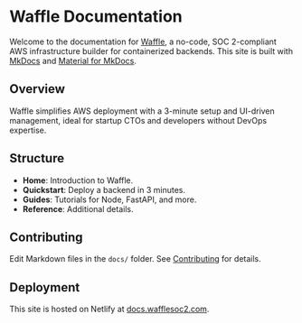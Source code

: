 # Waffle Documentation

Welcome to the documentation for [Waffle](https://wafflesoc2.com), a no-code, SOC 2-compliant AWS infrastructure builder for containerized backends. This site is built with [MkDocs](https://www.mkdocs.org/) and [Material for MkDocs](https://squidfunk.github.io/mkdocs-material/).

## Overview
Waffle simplifies AWS deployment with a 3-minute setup and UI-driven management, ideal for startup CTOs and developers without DevOps expertise.

## Structure
- **Home**: Introduction to Waffle.
- **Quickstart**: Deploy a backend in 3 minutes.
- **Guides**: Tutorials for Node, FastAPI, and more.
- **Reference**: Additional details.

## Contributing
Edit Markdown files in the `docs/` folder. See [Contributing](docs/contributing.md) for details.

## Deployment
This site is hosted on Netlify at [docs.wafflesoc2.com](https://docs.wafflesoc2.com).
